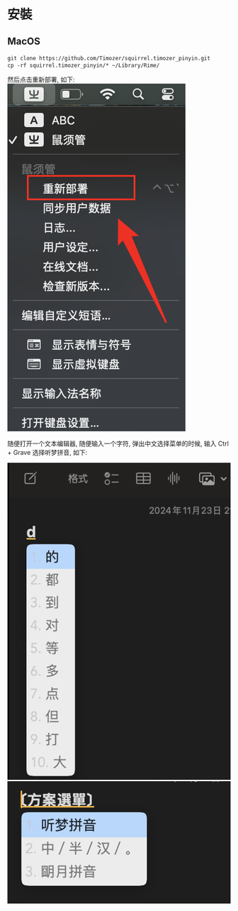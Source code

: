 # 安裝

## MacOS
```
git clone https://github.com/Timozer/squirrel.timozer_pinyin.git
cp -rf squirrel.timozer_pinyin/* ~/Library/Rime/
```
然后点击重新部署, 如下:
![deploy](./images/deploy.png)

随便打开一个文本编辑器, 随便输入一个字符, 弹出中文选择菜单的时候, 输入 Ctrl + Grave 选择听梦拼音, 如下:

![input](./images/input.png)
![select](./images/select.png)


